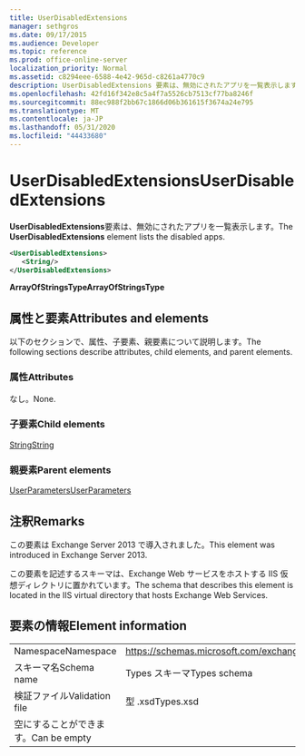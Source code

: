 ```yaml
---
title: UserDisabledExtensions
manager: sethgros
ms.date: 09/17/2015
ms.audience: Developer
ms.topic: reference
ms.prod: office-online-server
localization_priority: Normal
ms.assetid: c8294eee-6588-4e42-965d-c8261a4770c9
description: UserDisabledExtensions 要素は、無効にされたアプリを一覧表示します。
ms.openlocfilehash: 42fd16f342e8c5a4f7a5526cb7513cf77ba8246f
ms.sourcegitcommit: 88ec988f2bb67c1866d06b361615f3674a24e795
ms.translationtype: MT
ms.contentlocale: ja-JP
ms.lasthandoff: 05/31/2020
ms.locfileid: "44433680"
---
```

# <a name="userdisabledextensions"></a><span data-ttu-id="79c8e-103">UserDisabledExtensions</span><span class="sxs-lookup"><span data-stu-id="79c8e-103">UserDisabledExtensions</span></span>

<span data-ttu-id="79c8e-104">**UserDisabledExtensions**要素は、無効にされたアプリを一覧表示します。</span><span class="sxs-lookup"><span data-stu-id="79c8e-104">The **UserDisabledExtensions** element lists the disabled apps.</span></span> 
  
```XML
<UserDisabledExtensions>
   <String/>
</UserDisabledExtensions>
```

 <span data-ttu-id="79c8e-105">**ArrayOfStringsType**</span><span class="sxs-lookup"><span data-stu-id="79c8e-105">**ArrayOfStringsType**</span></span>
## <a name="attributes-and-elements"></a><span data-ttu-id="79c8e-106">属性と要素</span><span class="sxs-lookup"><span data-stu-id="79c8e-106">Attributes and elements</span></span>

<span data-ttu-id="79c8e-107">以下のセクションで、属性、子要素、親要素について説明します。</span><span class="sxs-lookup"><span data-stu-id="79c8e-107">The following sections describe attributes, child elements, and parent elements.</span></span>
  
### <a name="attributes"></a><span data-ttu-id="79c8e-108">属性</span><span class="sxs-lookup"><span data-stu-id="79c8e-108">Attributes</span></span>

<span data-ttu-id="79c8e-109">なし。</span><span class="sxs-lookup"><span data-stu-id="79c8e-109">None.</span></span>
  
### <a name="child-elements"></a><span data-ttu-id="79c8e-110">子要素</span><span class="sxs-lookup"><span data-stu-id="79c8e-110">Child elements</span></span>

[<span data-ttu-id="79c8e-111">String</span><span class="sxs-lookup"><span data-stu-id="79c8e-111">String</span></span>](string.md)
  
### <a name="parent-elements"></a><span data-ttu-id="79c8e-112">親要素</span><span class="sxs-lookup"><span data-stu-id="79c8e-112">Parent elements</span></span>

[<span data-ttu-id="79c8e-113">UserParameters</span><span class="sxs-lookup"><span data-stu-id="79c8e-113">UserParameters</span></span>](userparameters.md)
  
## <a name="remarks"></a><span data-ttu-id="79c8e-114">注釈</span><span class="sxs-lookup"><span data-stu-id="79c8e-114">Remarks</span></span>

<span data-ttu-id="79c8e-115">この要素は Exchange Server 2013 で導入されました。</span><span class="sxs-lookup"><span data-stu-id="79c8e-115">This element was introduced in Exchange Server 2013.</span></span>
  
<span data-ttu-id="79c8e-116">この要素を記述するスキーマは、Exchange Web サービスをホストする IIS 仮想ディレクトリに置かれています。</span><span class="sxs-lookup"><span data-stu-id="79c8e-116">The schema that describes this element is located in the IIS virtual directory that hosts Exchange Web Services.</span></span>
  
## <a name="element-information"></a><span data-ttu-id="79c8e-117">要素の情報</span><span class="sxs-lookup"><span data-stu-id="79c8e-117">Element information</span></span>

|||
|:-----|:-----|
|<span data-ttu-id="79c8e-118">Namespace</span><span class="sxs-lookup"><span data-stu-id="79c8e-118">Namespace</span></span>  <br/> |https://schemas.microsoft.com/exchange/services/2006/types  <br/> |
|<span data-ttu-id="79c8e-119">スキーマ名</span><span class="sxs-lookup"><span data-stu-id="79c8e-119">Schema name</span></span>  <br/> |<span data-ttu-id="79c8e-120">Types スキーマ</span><span class="sxs-lookup"><span data-stu-id="79c8e-120">Types schema</span></span>  <br/> |
|<span data-ttu-id="79c8e-121">検証ファイル</span><span class="sxs-lookup"><span data-stu-id="79c8e-121">Validation file</span></span>  <br/> |<span data-ttu-id="79c8e-122">型 .xsd</span><span class="sxs-lookup"><span data-stu-id="79c8e-122">Types.xsd</span></span>  <br/> |
|<span data-ttu-id="79c8e-123">空にすることができます。</span><span class="sxs-lookup"><span data-stu-id="79c8e-123">Can be empty</span></span>  <br/> ||
   

